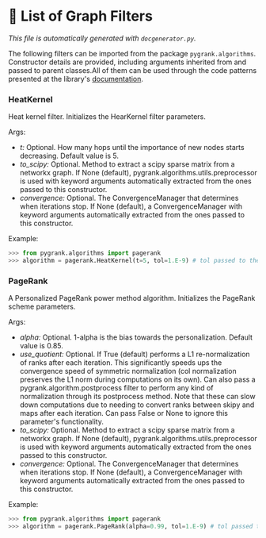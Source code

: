 # :scroll: List of Graph Filters
*This file is automatically generated with `docgenerator.py`.*

The following filters can be imported from the package `pygrank.algorithms`. Constructor details are provided, including arguments inherited from and passed to parent classes.All of them can be used through the code patterns presented at the library's [documentation](documentation.md).  

### HeatKernel 

Heat kernel filter. 
Initializes the HearKernel filter parameters. 

Args: 
 * *t:* Optional. How many hops until the importance of new nodes starts decreasing. Default value is 5. 
 * *to_scipy:* Optional. Method to extract a scipy sparse matrix from a networkx graph. If None (default), pygrank.algorithms.utils.preprocessor is used with keyword arguments automatically extracted from the ones passed to this constructor. 
 * *convergence:* Optional. The ConvergenceManager that determines when iterations stop. If None (default), a ConvergenceManager with keyword arguments automatically extracted from the ones passed to this constructor. 

Example:

```python 
>>> from pygrank.algorithms import pagerank 
>>> algorithm = pagerank.HeatKernel(t=5, tol=1.E-9) # tol passed to the ConvergenceManager 
```


### PageRank 

A Personalized PageRank power method algorithm. 
Initializes the PageRank scheme parameters. 

Args: 
 * *alpha:* Optional. 1-alpha is the bias towards the personalization. Default value is 0.85. 
 * *use_quotient:* Optional. If True (default) performs a L1 re-normalization of ranks after each iteration. This significantly speeds ups the convergence speed of symmetric normalization (col normalization preserves the L1 norm during computations on its own). Can also pass a pygrank.algorithm.postprocess filter to perform any kind of normalization through its postprocess method. Note that these can slow down computations due to needing to convert ranks between skipy and maps after each iteration. Can pass False or None to ignore this parameter's functionality. 
 * *to_scipy:* Optional. Method to extract a scipy sparse matrix from a networkx graph. If None (default), pygrank.algorithms.utils.preprocessor is used with keyword arguments automatically extracted from the ones passed to this constructor. 
 * *convergence:* Optional. The ConvergenceManager that determines when iterations stop. If None (default), a ConvergenceManager with keyword arguments automatically extracted from the ones passed to this constructor. 

Example:

```python 
>>> from pygrank.algorithms import pagerank 
>>> algorithm = pagerank.PageRank(alpha=0.99, tol=1.E-9) # tol passed to the ConvergenceManager 
```

